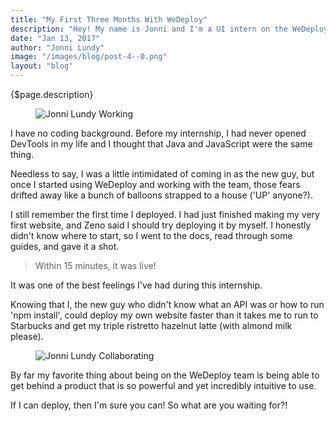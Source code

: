 ```yaml
---
title: "My First Three Months With WeDeploy"
description: "Hey! My name is Jonni and I'm a UI intern on the WeDeploy team. I joined back in November and wanted to share a couple things from my first three months at Liferay."
date: "Jan 13, 2017"
author: "Jonni Lundy"
image: "/images/blog/post-4--0.png"
layout: "blog"
---
```


<article>

{$page.description}

<figure>
	<img src="/images/blog/post-4--0.png" alt="Jonni Lundy Working">
</figure>

I have no coding background. Before my internship, I had never opened DevTools in my life and I thought that Java and JavaScript were the same thing.

Needless to say, I was a little intimidated of coming in as the new guy, but once I started using WeDeploy and working with the team, those fears drifted away like a bunch of balloons strapped to a house ('UP' anyone?).

I still remember the first time I deployed. I had just finished making my very first website, and Zeno said I should try deploying it by myself. I honestly didn't know where to start, so I went to the docs, read through some guides, and gave it a shot.

> Within 15 minutes, it was live!

It was one of the best feelings I've had during this internship.

Knowing that I, the new guy who didn't know what an API was or how to run 'npm install', could deploy my own website faster than it takes me to run to Starbucks and get my triple ristretto hazelnut latte (with almond milk please).

<figure>
	<img src="/images/blog/post-4--1.png" alt="Jonni Lundy Collaborating">
</figure>

By far my favorite thing about being on the WeDeploy team is being able to get behind a product that is so powerful and yet incredibly intuitive to use.

If I can deploy, then I'm sure you can! So what are you waiting for?!

</article>
